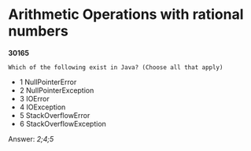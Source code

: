 Arithmetic Operations with rational numbers
===========================================
**30165**
```
Which of the following exist in Java? (Choose all that apply)
```


- 1 NullPointerError
- 2 NullPointerException
- 3 IOError
- 4 IOException
- 5 StackOverflowError
- 6 StackOverflowException

Answer: *2;4;5*

